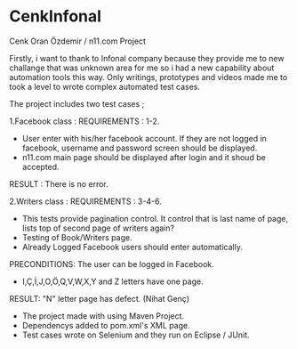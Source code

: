 # CenkInfonal

Cenk Oran Özdemir / n11.com Project

   Firstly, i want to thank to Infonal company because they provide me to new challange that was unknown area 
for me so i had a new capability about automation tools this way. Only writings, prototypes and 
videos made me to took a level to wrote complex automated test cases.

The project includes two test cases ;

   1.Facebook class : 
     REQUIREMENTS : 1-2.

   - User enter with his/her facebook account. If they are not logged in facebook, username and password screen 
should be displayed.
   - n11.com main page should be displayed after login and it shoud be accepted.

RESULT : There is no error. 

   2.Writers class : 
     REQUIREMENTS : 3-4-6.

   - This tests provide pagination control. It control that is last name of page, lists top of second page of 
   writers again?
   - Testing of Book/Writers page.
   - Already Logged Facebook users should enter automatically. 
    
PRECONDITIONS: The user can be logged in Facebook.
     
   - I,Ç,İ,J,O,Ö,Q,V,W,X,Y and Z letters have one page.

RESULT: "N" letter page has defect. (Nihat Genç)

   - The project made with using Maven Project.
   - Dependencys added to pom.xml's XML page.
   - Test cases wrote on Selenium and they run on Eclipse / JUnit.
